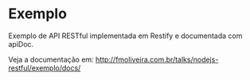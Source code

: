 # Exemplo
Exemplo de API RESTful implementada em Restify e documentada com apiDoc.

Veja a documentação em: http://fmoliveira.com.br/talks/nodejs-restful/exemplo/docs/
